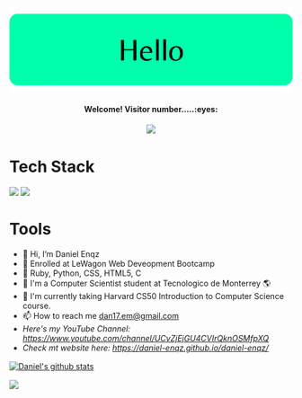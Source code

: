 ![header.png](https://github.com/daniel-enqz/daniel-enqz/blob/0116a4f65d27da2138f6e2bfce0c8d540ccfb623/website/images/header.png)

<h4 align="center">Welcome! Visitor number.....:eyes:</h4>
<p align="center"><img src="https://profile-counter.glitch.me/{daniel-enqz}/count.svg"></p>

# Tech Stack
<a href="https://colordesigner.io/gradient-generator"><img src="https://img.shields.io/badge/WhatsApp-25D366?style=for-the-badge&logo=whatsapp&logoColor=white"/></a>
<a href="https://colordesigner.io/gradient-generator"><img src="https://img.shields.io/badge/WhatsApp-25D366?style=for-the-badge&logo=whatsapp&logoColor=white"/></a>

# Tools


- 🖖 Hi, I’m Daniel Enqz
- 👀 Enrolled at LeWagon Web Deveopment Bootcamp
- 🚃 Ruby, Python, CSS, HTML5, C
- 💞 I'm a Computer Scientist student at Tecnologico de Monterrey 🌎
- 🌱 I'm currently taking Harvard CS50 Introduction to Computer Science course.
- 📫 How to reach me dan17.em@gmail.com
- *Here's my YouTube Channel: https://www.youtube.com/channel/UCvZjEjGU4CVIrQknOSMfpXQ*
- *Check mt website here: https://daniel-enqz.github.io/daniel-enqz/*

<a href="https://github.com/daniel-enqz/github-readme-stats"><img align="center" src="https://github-readme-stats.vercel.app/api?username=daniel-enqz&count_private=true&show_icons=true&hide_border=true&title_color=0099ff&icon_color=0099ff" alt="Daniel's github stats" /></a>

<a href="https://github.com/daniel-enqz/github-readme-stats"><img align="center" src="https://github-readme-stats.vercel.app/api/top-langs/?username=daniel-enqz&langs_count=8&layout=compact&hide_border=true&title_color=0099ff&icon_color=0099ff" /></a>

